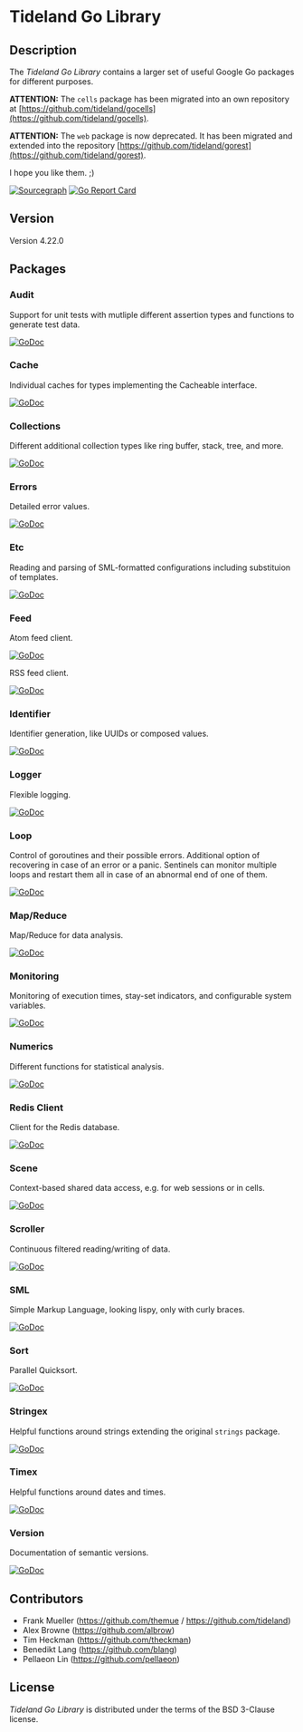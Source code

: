 # Tideland Go Library

## Description

The *Tideland Go Library* contains a larger set of useful Google Go packages
for different purposes.

**ATTENTION:** The `cells` package has been migrated into an own repository
at [https://github.com/tideland/gocells](https://github.com/tideland/gocells).

**ATTENTION:** The `web` package is now deprecated. It has been migrated
and extended into the repository
[https://github.com/tideland/gorest](https://github.com/tideland/gorest).

I hope you like them. ;)

[![Sourcegraph](https://sourcegraph.com/github.com/tideland/golib/-/badge.svg)](https://sourcegraph.com/github.com/tideland/golib?badge)
[![Go Report Card](https://goreportcard.com/badge/github.com/tideland/golib)](https://goreportcard.com/report/github.com/tideland/golib)

## Version

Version 4.22.0

## Packages

### Audit

Support for unit tests with mutliple different assertion types and functions
to generate test data.

[![GoDoc](https://godoc.org/github.com/tideland/golib/audit?status.svg)](https://godoc.org/github.com/tideland/golib/audit)

### Cache

Individual caches for types implementing the Cacheable interface.

[![GoDoc](https://godoc.org/github.com/tideland/golib/cache?status.svg)](https://godoc.org/github.com/tideland/golib/cache)

### Collections

Different additional collection types like ring buffer, stack, tree, and more.

[![GoDoc](https://godoc.org/github.com/tideland/golib/collections?status.svg)](https://godoc.org/github.com/tideland/golib/collections)

### Errors

Detailed error values.

[![GoDoc](https://godoc.org/github.com/tideland/golib/errors?status.svg)](https://godoc.org/github.com/tideland/golib/errors)

### Etc

Reading and parsing of SML-formatted configurations including substituion
of templates.

[![GoDoc](https://godoc.org/github.com/tideland/golib/etc?status.svg)](https://godoc.org/github.com/tideland/golib/etc)

### Feed

Atom feed client.

[![GoDoc](https://godoc.org/github.com/tideland/golib/feed/atom?status.svg)](https://godoc.org/github.com/tideland/golib/feed/atom)

RSS feed client.

[![GoDoc](https://godoc.org/github.com/tideland/golib/feed/rss?status.svg)](https://godoc.org/github.com/tideland/golib/feed/rss)

### Identifier

Identifier generation, like UUIDs or composed values.

[![GoDoc](https://godoc.org/github.com/tideland/golib/identifier?status.svg)](https://godoc.org/github.com/tideland/golib/identifier)

### Logger

Flexible logging.

[![GoDoc](https://godoc.org/github.com/tideland/golib/logger?status.svg)](https://godoc.org/github.com/tideland/golib/logger)

### Loop

Control of goroutines and their possible errors. Additional option of recovering
in case of an error or a panic. Sentinels can monitor multiple loops and restart
them all in case of an abnormal end of one of them.

[![GoDoc](https://godoc.org/github.com/tideland/golib/loop?status.svg)](https://godoc.org/github.com/tideland/golib/loop)

### Map/Reduce

Map/Reduce for data analysis.

[![GoDoc](https://godoc.org/github.com/tideland/golib/mapreduce?status.svg)](https://godoc.org/github.com/tideland/golib/mapreduce)

### Monitoring

Monitoring of execution times, stay-set indicators, and configurable system variables.

[![GoDoc](https://godoc.org/github.com/tideland/golib/monitoring?status.svg)](https://godoc.org/github.com/tideland/golib/monitoring)

### Numerics

Different functions for statistical analysis.

[![GoDoc](https://godoc.org/github.com/tideland/golib/numerics?status.svg)](https://godoc.org/github.com/tideland/golib/numerics)

### Redis Client

Client for the Redis database.

[![GoDoc](https://godoc.org/github.com/tideland/golib/redis?status.svg)](https://godoc.org/github.com/tideland/golib/redis)

### Scene

Context-based shared data access, e.g. for web sessions or in cells.

[![GoDoc](https://godoc.org/github.com/tideland/golib/scene?status.svg)](https://godoc.org/github.com/tideland/golib/scene)

### Scroller

Continuous filtered reading/writing of data.

[![GoDoc](https://godoc.org/github.com/tideland/golib/scroller?status.svg)](https://godoc.org/github.com/tideland/golib/scroller)

### SML

Simple Markup Language, looking lispy, only with curly braces.

[![GoDoc](https://godoc.org/github.com/tideland/golib/sml?status.svg)](https://godoc.org/github.com/tideland/golib/sml)

### Sort

Parallel Quicksort.

[![GoDoc](https://godoc.org/github.com/tideland/golib/sort?status.svg)](https://godoc.org/github.com/tideland/golib/sort)

### Stringex

Helpful functions around strings extending the original `strings` package.

[![GoDoc](https://godoc.org/github.com/tideland/golib/stringex?status.svg)](https://godoc.org/github.com/tideland/golib/stringex)

### Timex

Helpful functions around dates and times.

[![GoDoc](https://godoc.org/github.com/tideland/golib/timex?status.svg)](https://godoc.org/github.com/tideland/golib/timex)

### Version

Documentation of semantic versions.

[![GoDoc](https://godoc.org/github.com/tideland/golib/version?status.svg)](https://godoc.org/github.com/tideland/golib/version)

## Contributors

- Frank Mueller (https://github.com/themue / https://github.com/tideland)
- Alex Browne (https://github.com/albrow)
- Tim Heckman (https://github.com/theckman)
- Benedikt Lang (https://github.com/blang)
- Pellaeon Lin (https://github.com/pellaeon)

## License

*Tideland Go Library* is distributed under the terms of the BSD 3-Clause license.
